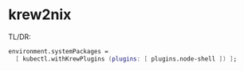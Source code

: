 # krew2nix

TL/DR:

```nix
environment.systemPackages =
  [ kubectl.withKrewPlugins (plugins: [ plugins.node-shell ]) ];
```
